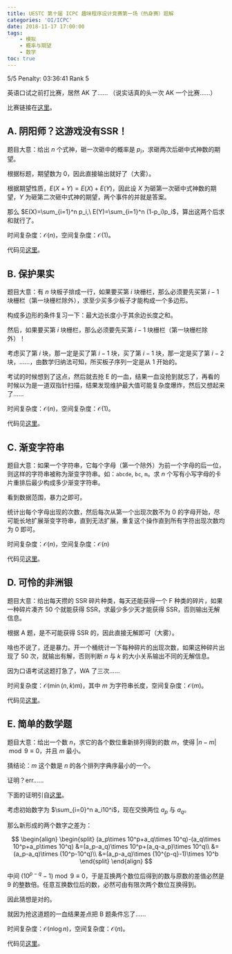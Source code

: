 ```yaml
---
title: UESTC 第十届 ICPC 趣味程序设计竞赛第一场（热身赛）题解
categories: 'OI/ICPC'
date: 2018-11-17 17:00:00
tags:
	- 模拟
	- 概率与期望
	- 数学
toc: true
---
```


5/5 Penalty: 03:36:41 Rank 5
<!-- more -->

英语口试之前打比赛，居然 AK 了……
（说实话真的头一次 AK 一个比赛……）

比赛链接在[这里](https://lutece.xyz/contest/detail/6/)。

## A. 阴阳师？这游戏没有SSR！ 

题目大意：给出 $n$ 个式神，砸一次砸中的概率是 $p_i$，求砸两次后砸中式神数的期望。

根据标题，期望数为 $0$，因此直接输出就好了（大雾）。

根据期望性质，$E(X+Y)=E(X)+E(Y)$，因此设 $X$ 为砸第一次砸中式神数的期望，$Y$ 为砸第二次砸中式神的期望，两个事件的并就是答案。

那么 $E(X)=\sum_{i=1}^n p_i,\ E(Y)=\sum_{i=1}^n (1-p_i)p_i$，算出这两个后求和就行了。

时间复杂度：$\mathcal{O}(n)$，空间复杂度：$\mathcal{O}(1)$。

代码见[这里](https://github.com/HeRaNO/OI-ICPC-Codes/blob/master/Lutece/48.cpp)。

## B. 保护果实
题目大意：有 $n$ 块板子排成一行，如果要买第 $i$ 块栅栏，那么必须要先买第 $i-1$ 块栅栏（第一块栅栏除外），求至少买多少板子才能构成一个多边形。

构成多边形的条件复习一下：最大边长度小于其余边长度之和。

然后，如果要买第 $i$ 块栅栏，那么必须要先买第 $i-1$ 块栅栏（第一块栅栏除外）！

考虑买了第 $i$ 块，那一定是买了第 $i-1$ 块，买了第 $i-1$ 块，那一定是买了第 $i-2$ 块，……，由数学归纳法可知，所买板子序列一定是从 $1$ 开始的。

考试的时候想到了这点，然后就去抢 E 的一血，结果一血没抢到就忘了，再看的时候以为是一道双指针扫描，结果发现维护最大值可能复杂度爆炸，然后又想起来了……

时间复杂度：$\mathcal{O}(n)$，空间复杂度：$\mathcal{O}(1)$。

代码见[这里](https://github.com/HeRaNO/OI-ICPC-Codes/blob/master/Lutece/50.cpp)。

## C. 渐变字符串

题目大意：如果一个字符串，它每个字母（第一个除外）为前一个字母的后一位，则这样的字符串被称为渐变字符串。如：`abcde`, `bc`, `m`。求 $n$ 个写有小写字母的卡片重排后最少构成多少渐变字符串。

看到数据范围，暴力之即可。

统计出每个字母出现的次数，然后每次从第一个出现次数不为 $0$ 的字母开始，尽可能长地扩展渐变字符串，直到无法扩展，重复这个操作直到所有字符出现次数均为 $0$ 即可。

时间复杂度：$\mathcal{O}(n)$，空间复杂度：$\mathcal{O}(n)$

代码见[这里](https://github.com/HeRaNO/OI-ICPC-Codes/blob/master/Lutece/52.cpp)。

## D. 可怜的非洲银

题目大意：给出每天攒的 SSR 碎片种类，每天还能获得一个 F 种类的碎片，如果一种碎片凑齐 $50$ 个就能获得 SSR，求最少多少天才能获得 SSR，否则输出无解信息。

根据 A 题，是不可能获得 SSR 的，因此直接无解即可（大雾）。

啥也不说了，还是暴力。开一个桶统计一下每种碎片的出现次数，如果这种碎片出现了 $50$ 次，就输出有解，否则判断 $n$ 与 $k$ 的大小关系输出不同的无解信息。

因为口语考试这题打急了，WA 了三次……

时间复杂度：$\mathcal{O}(\min(n,k)m)$，其中 $m$ 为字符串长度，空间复杂度：$\mathcal{O}(m)$。

代码见[这里](https://github.com/HeRaNO/OI-ICPC-Codes/blob/master/Lutece/49.cpp)。

## E. 简单的数学题

题目大意：给出一个数 $n$，求它的各个数位重新排列得到的数 $m$，使得 $\lvert n-m\rvert \bmod 9\equiv 0$，并且 $m$ 最小。

猜结论：$m$ 这个数是 $n$ 的各个排列字典序最小的一个。

证明？err……

下面的证明引自[这里](https://blog.csdn.net/qq_38367763/article/details/84190195)。

考虑初始数字为 $\sum_{i=0}^n a_i10^i$，现在交换两位 $a_p$ 与 $a_q$。

那么新形成的两个数字之差为：

$$
\begin{align}
\begin{split}
(a_p\times 10^p+a_q\times 10^q)-(a_q\times 10^p+a_p\times 10^q)
&=(a_p-a_q)\times 10^p+(a_q-a_p)\times 10^q\\
&=(a_p-a_q)\times (10^p-10^q)\\
&=(a_p-a_q)\times (10^{p-q}-1)\times 10^b
\end{split}
\end{align}
$$

中间 $(10^{p-q}-1)\bmod 9\equiv 0$，于是互换两个数位后得到的数与原数的差值必然是 $9$ 的整数倍。任意互换数位后的数，必然可由有限次两个数位互换得到。

因此猜想是对的。

就因为抢这道题的一血结果差点把 B 题条件忘了……

时间复杂度：$\mathcal{O}(n\log n)$，空间复杂度：$\mathcal{O}(n)$。

代码见[这里](https://github.com/HeRaNO/OI-ICPC-Codes/blob/master/Lutece/51.cpp)。
